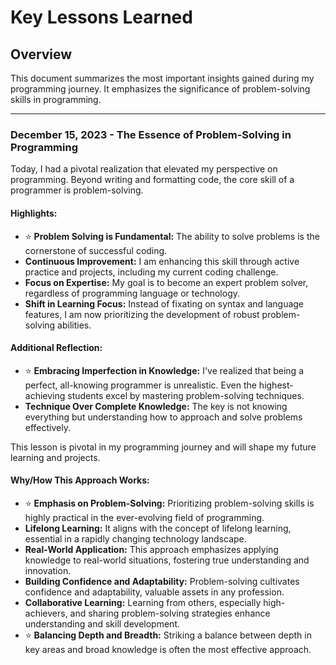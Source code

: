 # Key Lessons Learned

## Overview
This document summarizes the most important insights gained during my programming journey. It emphasizes the significance of problem-solving skills in programming.

---

### December 15, 2023 - The Essence of Problem-Solving in Programming

Today, I had a pivotal realization that elevated my perspective on programming. Beyond writing and formatting code, the core skill of a programmer is problem-solving.

#### Highlights:
- :star: **Problem Solving is Fundamental:** The ability to solve problems is the cornerstone of successful coding.
- **Continuous Improvement:** I am enhancing this skill through active practice and projects, including my current coding challenge.
- **Focus on Expertise:** My goal is to become an expert problem solver, regardless of programming language or technology.
- **Shift in Learning Focus:** Instead of fixating on syntax and language features, I am now prioritizing the development of robust problem-solving abilities.

#### Additional Reflection:
- :star: **Embracing Imperfection in Knowledge:** I've realized that being a perfect, all-knowing programmer is unrealistic. Even the highest-achieving students excel by mastering problem-solving techniques.
- **Technique Over Complete Knowledge:** The key is not knowing everything but understanding how to approach and solve problems effectively.

This lesson is pivotal in my programming journey and will shape my future learning and projects.

#### Why/How This Approach Works: 
- :star: **Emphasis on Problem-Solving:** Prioritizing problem-solving skills is highly practical in the ever-evolving field of programming.
- **Lifelong Learning:** It aligns with the concept of lifelong learning, essential in a rapidly changing technology landscape.
- **Real-World Application:** This approach emphasizes applying knowledge to real-world situations, fostering true understanding and innovation.
- **Building Confidence and Adaptability:** Problem-solving cultivates confidence and adaptability, valuable assets in any profession.
- **Collaborative Learning:** Learning from others, especially high-achievers, and sharing problem-solving strategies enhance understanding and skill development.
- :star: **Balancing Depth and Breadth:** Striking a balance between depth in key areas and broad knowledge is often the most effective approach.
